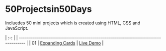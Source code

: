 # 50Projectsin50Days

Incluedes 50 mini projects which is created using HTML, CSS and JavaScript.

| :-: |  | --------------------------------------------------------------------------------- |
| 01  | [Expanding Cards](https://github.com/bradtraversy/50projects50days/tree/master/expanding-cards)                             | [Live Demo](https://50projects50days.com/projects/expanding-cards/)               |
